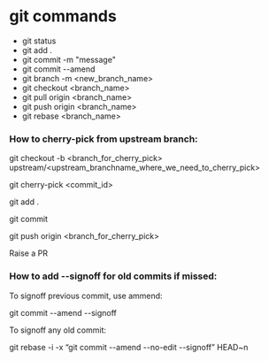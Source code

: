# git commands

* git status
* git add .
* git commit -m "message"
* git commit --amend
* git branch -m <new_branch_name>
* git checkout <branch_name>
* git pull origin <branch_name>
* git push origin <branch_name>
* git rebase <branch_name>


### How to cherry-pick from upstream branch:

git checkout -b <branch_for_cherry_pick> upstream/<upstream_branchname_where_we_need_to_cherry_pick>

git cherry-pick <commit_id> 

git add .

git commit 

git push origin <branch_for_cherry_pick>

Raise a PR

### How to add --signoff for old commits if missed:

To signoff previous commit, use ammend:

git commit --amend --signoff

To signoff any old commit:

git rebase -i -x “git commit --amend --no-edit --signoff” HEAD~n







